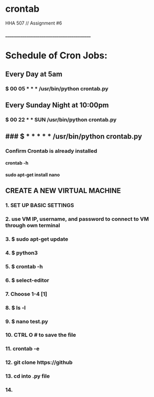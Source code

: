 # crontab
HHA 507 // Assignment #6

#### ________________________________________
# Schedule of Cron Jobs:
## Every Day at 5am
### $ 00 05 * * * /usr/bin/python crontab.py

## Every Sunday Night at 10:00pm
### $ 00 22 * * SUN /usr/bin/python crontab.py

## ### $ * * * * * /usr/bin/python crontab.py


### Confirm Crontab is already installed
#### crontab -h
#### sudo apt-get install nano

## CREATE A NEW VIRTUAL MACHINE
### 1. SET UP BASIC SETTINGS
### 2. use VM IP, username, and password to connect to VM through own terminal
### 3. $ sudo apt-get update
### 4. $ python3
### 5. $ crontab -h
### 6. $ select-editor
### 7. Choose 1-4 [1]
### 8. $ ls -l
### 9. $ nano test.py
### 10. CTRL O  # to save the file
### 11. crontab -e
### 12. git clone https://github
### 13. cd into .py file
### 14. 
